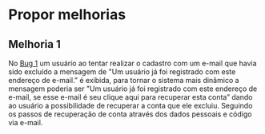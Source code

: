 # Propor melhorias

## Melhoria 1

No [Bug 1](Registrar%20os%20bugs,%20caso%20existam,%20na%20pro%CC%81pria%20docum.md) um usuário ao tentar realizar o cadastro com um e-mail que havia sido excluído a mensagem de "Um usuário já foi registrado com este endereço de e-mail.” é exibida, para tornar o sistema mais dinâmico a mensagem poderia ser "Um usuário já foi registrado com este endereço de e-mail, se esse e-mail é seu clique aqui para recuperar esta conta” dando ao usuário a possibilidade de recuperar a conta que ele excluiu. Seguindo os passos de recuperação de conta através dos dados pessoais e código via e-mail.